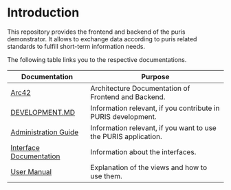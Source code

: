 # Introduction

This repository provides the frontend and backend of the puris demonstrator.
It allows to exchange data according to puris related standards to fulfill short-term information needs.

The following table links you to the respective documentations.

| Documentation                                   | Purpose                                                         |
|-------------------------------------------------|-----------------------------------------------------------------|
| [Arc42](architecture/Index.md)                  | Architecture Documentation of Frontend and Backend.             |
| [DEVELOPMENT.MD](./DEVELOPMENT.md)              | Information relevant, if you contribute in PURIS development.   |
| [Administration Guide](admin/Admin_Guide.md)    | Information relevant, if you want to use the PURIS application. |
| [Interface Documentation](api/Interface_Doc.md) | Information about the interfaces.                               |
| [User Manual](user/User_Guide.md)               | Explanation of the views and how to use them.                   |
